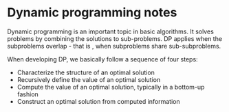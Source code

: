 # Dynamic programming notes
Dynamic programming is an important topic in basic algorithms. It solves problems by combining the solutions to sub-problems. DP applies when the subproblems overlap - that is , when subproblems share sub-subproblems.

When developing DP, we basically follow a sequence of four steps:

 - Characterize the structure of an optimal solution
 - Recursively define the value of an optimal solution
 - Compute the value of an optimal solution, typically in a bottom-up fashion
 - Construct an optimal solution from computed information
 
 

<!--stackedit_data:
eyJoaXN0b3J5IjpbLTE2Njc5MTg1MjUsLTIwNzU5MDU5OTBdfQ
==
-->